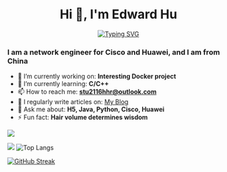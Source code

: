 <h1 align="center">Hi 👋, I'm Edward Hu</h1>

<div align="center">
  <a href="https://git.io/typing-svg"><img src="https://readme-typing-svg.demolab.com?font=Fira+Code&pause=1000&width=435&lines=Welcome+to+my+Github+profile+page!" alt="Typing SVG" /></a>
</div>

<h3>I am a network engineer for Cisco and Huawei, and I am from China</h3>

- 🔭 I’m currently working on: **Interesting Docker project**
- 🌱 I’m currently learning: **C/C++**
- 📫 How to reach me: **stu2116hhr@outlook.com**
- 📝 I regularly write articles on: [My Blog](https://www.edwardhu.run)
- 💬 Ask me about: **H5, Java, Python, Cisco, Huawei**
- ⚡ Fun fact: **Hair volume determines wisdom**
<!-- 
- 👯 I’m looking to collaborate on ... 
- 🤔 I’m looking for help with ... 
- 😄 Pronouns: ...
-->
<img src="https://komarev.com/ghpvc/?username=stu2116Edward&abbreviated=true" />

![](https://github-readme-stats.vercel.app/api?username=stu2116Edward&show_icons=true&theme=transparent)
![Top Langs](https://github-readme-stats.vercel.app/api/top-langs/?username=stu2116Edward&layout=compact&theme=transparent)

<a href="https://git.io/streak-stats"><img src="https://streak-stats.demolab.com?user=stu2116Edward&theme=transparent&hide_border=%E5%81%87" alt="GitHub Streak" /></a>

